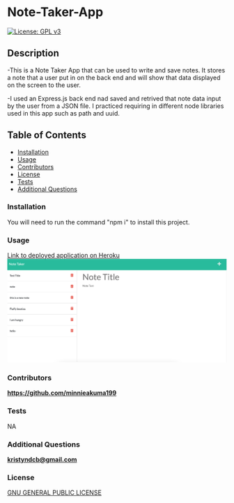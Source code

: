 # Note-Taker-App

[![License: GPL v3](https://img.shields.io/badge/License-GPLv3-blue.svg)](https://www.gnu.org/licenses/gpl-3.0)

## Description

-This is a Note Taker App that can be used to write and save notes. It stores a note that a user put in on the back end and will show that data displayed on the screen to the user.

-I used an Express.js back end nad saved and retrived that note data input by the user from a JSON file. I practiced requiring in different node libraries used in this app such as path and uuid.

## Table of Contents

- [Installation](#installation)
- [Usage](#usage)
- [Contributors](#contributors)
- [License](#license)
- [Tests](#tests)
- [Additional Questions](#additional-questions)

### Installation

You will need to run the command "npm i" to install this project.

### Usage

[Link to deployed application on Heroku](https://kd-note-taker.herokuapp.com/)
![alt text](public/assets/website.png)

### Contributors

**https://github.com/minnieakuma199**

### Tests

NA

### Additional Questions

**kristyndcb@gmail.com**

### License

[GNU GENERAL PUBLIC LICENSE](https://github.com/MinnieAkuma199/Note-Taker-App/blob/main/LICENSE)
